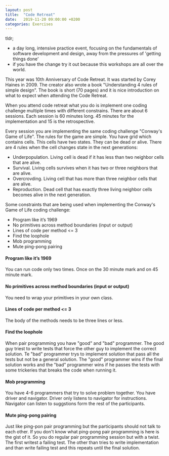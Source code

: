 ```yaml
---
layout: post
title:  "Code Retreat"
date:   2019-11-20 09:00:00 +0200
categories: Exercises
---
```


tldr;
- a day long, intensive practice event, focusing on the fundamentals of software development and design, away from the pressures of 'getting things done'
- if you have the change try it out because this workshops are all over the world.

This year was 10th Anniversary of Code Retreat. It was started by Corey Haines in 2009. The creator also wrote a book "Understanding 4 rules of simple design". The book is short (70 pages) and it is nice introduction on what to expect when attending the Code Retreat.

When you attend code retreat what you do is implement one coding challenge multiple times with different constrains. There are about 6 sessions. Each session is 60 minutes long. 45 minutes for the implementation and 15 is the retrospective.

Every session you are implementing the same coding challenge "Conway's Game of Life". The rules for the game are simple. You have grid which contains cells. This cells have two states. They can be dead or alive.
There are 4 rules when the cell changes state in the next generations:
- Underpopulation. Living cell is dead if it has less than two neighbor cells that are alive.
- Survival. Living cells survives when it has two or three neighbors that are alive.
- Overcrovding. Living cell that has more than three neighbor cells that are alive.
- Reproduction. Dead cell that has exactly three living neighbor cells becomes alive in the next generation.

Some constraints that are being used when implementing the Conway's Game of Life coding challenge:
- Program like it’s 1969
- No primitives across method boundaries (input or output)
- Lines of code per method <= 3
- Find the loophole
- Mob programming
- Mute ping-pong pairing

#### Program like it’s 1969
You can run code only two times. Once on the 30 minute mark and on 45 minute mark.

#### No primitives across method boundaries (input or output)
You need to wrap your primitives in your own class.

#### Lines of code per method <= 3
The body of the methods needs to be three lines or less.

#### Find the loophole
When pair programming you have "good" and "bad" programmer. The good guy triest to write tests that force the other guy to implement the correct solution. Te "bad" programmer trys to implement solution that pass all the tests but not be a general solution. The "good" programmer wins if the final solution works and the "bad" programmer wins if he passes the tests with some trickeries that breaks the code when running it.

#### Mob programming
You have 4-6 programmers that try to solve problem together. You have driver and navigator. Driver only listens to navigator for instructions. Navigator can listen to suggstions form the rest of the participants.

#### Mute ping-pong pairing
Just like ping-pon pair programming but the participants should not talk to each other. If you don't know what ping-pong pair programming is here is the gist of it. So you do regular pair programming session but with a twist. The first writest a failing test. The other than tries to write implementation and than write failing test and this repeats until the final solution.
